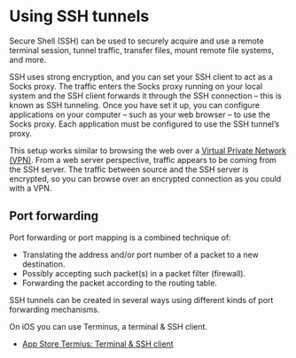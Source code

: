 # Using SSH tunnels

Secure Shell (SSH) can be used to securely acquire and use a remote terminal session, tunnel traffic, transfer files, mount remote file systems, and more. 

SSH uses strong encryption, and you can set your SSH client to act as a Socks proxy. The traffic enters the Socks proxy running on your local system and the SSH client forwards it through the SSH connection – this is known as SSH tunneling. Once you have set it up, you can configure applications on your computer – such as your web browser – to use the Socks proxy. Each application must be configured to use the SSH tunnel’s proxy.

This setup works similar to browsing the web over a [Virtual Private Network (VPN)](vpn.md). From a web server perspective, traffic appears to be coming from the SSH server. The traffic between source and the SSH server is encrypted, so you can browse over an encrypted connection as you could with a VPN. 

## Port forwarding

Port forwarding or port mapping is a combined technique of:

  * Translating the address and/or port number of a packet to a new destination.
  * Possibly accepting such packet(s) in a packet filter (firewall).
  * Forwarding the packet according to the routing table.

SSH tunnels can be created in several ways using different kinds of port forwarding mechanisms. 

On iOS you can use Terminus, a terminal & SSH client.

* [App Store Termius: Terminal & SSH client](https://apps.apple.com/us/app/termius-terminal-ssh-client/id549039908)
